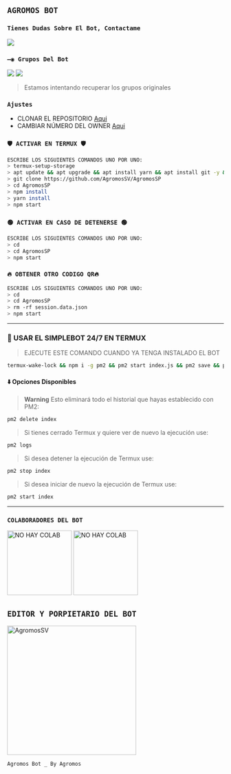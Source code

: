 ## `AGROMOS BOT`

### `Tienes Dudas Sobre El Bot, Contactame`
<a href="http://wa.me/595983186566" target="blank"><img src="https://img.shields.io/badge/Agromos-25D366?style=for-the-badge&logo=whatsapp&logoColor=white" /></a>



### `—◉ Grupos Del Bot`

<a href="LINK" target="blank"><img src="https://img.shields.io/badge/Grupo 1)-25D366?style=for-the-badge&logo=whatsapp&logoColor=white" /></a>
<a href="LInk" target="blank"><img src="https://img.shields.io/badge/Grupo 2-25D366?style=for-the-badge&logo=whatsapp&logoColor=white" /></a>

> Estamos intentando recuperar los grupos originales

### `Ajustes`
- CLONAR EL REPOSITORIO [Aqui](https://github.com/AgromosSV/AgromosSP/fork)
- CAMBIAR NÚMERO DEL OWNER [Aqui](https://github.com/AgromosSV/AgromosSP/blob/master/config.js)

### `🛡️ ACTIVAR EN TERMUX 🛡️`
```bash
ESCRIBE LOS SIGUIENTES COMANDOS UNO POR UNO:
> termux-setup-storage
> apt update && apt upgrade && apt install yarn && apt install git -y && apt install nodejs -y && apt install ffmpeg -y && apt install imagemagick -y
> git clone https://github.com/AgromosSV/AgromosSP
> cd AgromosSP
> npm install
> yarn install
> npm start
```

### `🟢 ACTIVAR EN CASO DE DETENERSE 🟢`
```bash
ESCRIBE LOS SIGUIENTES COMANDOS UNO POR UNO:
> cd 
> cd AgromosSP
> npm start
```

### `🔥 OBTENER OTRO CODIGO QR🔥`
```bash
ESCRIBE LOS SIGUIENTES COMANDOS UNO POR UNO:
> cd 
> cd AgromosSP
> rm -rf session.data.json
> npm start
```
----
### 🚀 USAR EL SIMPLEBOT 24/7 EN TERMUX 
> EJECUTE ESTE COMANDO CUANDO YA TENGA INSTALADO EL BOT
```bash
termux-wake-lock && npm i -g pm2 && pm2 start index.js && pm2 save && pm2 logs 
``` 
#### ⬇️ Opciones Disponibles
> **Warning** Esto eliminará todo el historial que hayas establecido con PM2:
```bash 
pm2 delete index
``` 
> Si tienes cerrado Termux y quiere ver de nuevo la ejecución use:
```bash 
pm2 logs 
``` 
> Si desea detener la ejecución de Termux use:
```bash 
pm2 stop index
``` 
> Si desea iniciar de nuevo la ejecución de Termux use:
```bash 
pm2 start index
``` 
----

### `COLABORADORES DEL BOT`
<a href="https://github.com/LUIS MIGUEL"><img src="https://github.com/Azami19.png" width="150" height="150" alt="NO HAY COLAB"/></a>
<a href="https://github.com/PEP"><img src="https://github.com/elrebelde21.png" width="150" height="150" alt="NO HAY COLAB"/></a>

## `EDITOR Y PORPIETARIO DEL BOT` 
<a href="https://github.com/AgromosSV"><img src="https://github.com/AgromosSV.png" width="300" height="300" alt="AgromosSV"/></a>

`Agromos Bot _ By Agromos`
